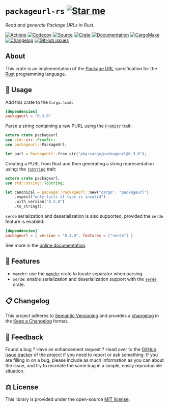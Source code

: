 # `packageurl-rs` [![Star me](https://img.shields.io/github/stars/althonos/packageurl-rs.svg?style=social&label=Star&maxAge=3600)](https://github.com/althonos/packageurl-rs/stargazers)

*Read and generate Package URLs in Rust.*

[![Actions](https://img.shields.io/github/checks-status/althonos/packageurl-rs/master?maxAge=600&style=flat-square)](https://github.com/althonos/packageurl.rs/actions)
[![Codecov](https://img.shields.io/codecov/c/github/althonos/packageurl.rs.svg?maxAge=600&style=flat-square)](https://codecov.io/github/althonos/packageurl.rs)
[![Source](https://img.shields.io/badge/source-GitHub-303030.svg?maxAge=86400&style=flat-square)](https://github.com/althonos/packageurl.rs)
[![Crate](https://img.shields.io/crates/v/packageurl.svg?maxAge=86400&style=flat-square)](https://crates.io/crates/packageurl)
[![Documentation](https://img.shields.io/badge/docs-latest-4d76ae.svg?maxAge=86400&style=flat-square)](https://docs.rs/packageurl)
[![CargoMake](https://img.shields.io/badge/built%20with-cargo--make-yellow.svg?maxAge=86400&style=flat-square)](https://sagiegurari.github.io/cargo-make)
[![Changelog](https://img.shields.io/badge/keep%20a-changelog-8A0707.svg?maxAge=86400&style=flat-square)](http://keepachangelog.com/)
[![GitHub issues](https://img.shields.io/github/issues/althonos/packageurl-rs.svg?style=flat-square&maxAge=600)](https://github.com/althonos/packageurl-rs/issues)

## About

This crate is an implementation of the [Package URL](https://github.com/package-url/purl-spec)
specification for the [Rust](http://rust-lang.org/) programming language.

## 🔌 Usage

Add this crate to the `Cargo.toml`:

```toml
[dependencies]
packageurl = "0.3.0"
```

Parse a string containing a raw PURL using the
[`FromStr`](https://doc.rust-lang.org/std/str/trait.FromStr.html) trait:

```rust
extern crate packageurl
use std::str::FromStr;
use packageurl::PackageUrl;

let purl = PackageUrl::from_str("pkg:cargo/packageurl@0.3.0");
```

Creating a PURL from Rust and then generating a string representation using:
the [`ToString`](https://doc.rust-lang.org/std/string/trait.ToString.html) trait:

```rust
extern crate packageurl;
use std::string::ToString;

let canonical = package::PackageUrl::new("cargo", "packageurl")
    .expect("only fails if type is invalid")
    .with_version("0.3.0")
    .to_string();
```

`serde` serialization and deserialization is also supported, provided the
`serde` feature is enabled:
```toml
[dependencies]
packageurl = { version = "0.3.0", features = ["serde"] }
```

See more in the [online documentation](https://docs.rs/packageurl/).

## 📝 Features

- `memchr`: use the [`memchr`](https://docs.rs/memchr/) crate to locate
  separator when parsing.
- `serde`: enable serialization and deserialization support with the
  [`serde`](https://docs.rs/serde) crate.

## 📋 Changelog

This project adheres to [Semantic Versioning](http://semver.org/spec/v2.0.0.html)
and provides a [changelog](https://github.com/althonos/packageurl-rs/blob/master/CHANGELOG.md)
in the [Keep a Changelog](http://keepachangelog.com/en/1.0.0/) format.

## 💭 Feedback

Found a bug ? Have an enhancement request ? Head over to the
[GitHub issue tracker](https://github.com/althonos/packageurl-rs/issues) of the project if
you need to report or ask something. If you are filling in on a bug, please include as much
information as you can about the issue, and try to recreate the same bug in a simple, easily
reproducible situation.

## ⚖️ License

This library is provided under the open-source
[MIT license](https://choosealicense.com/licenses/mit/).

